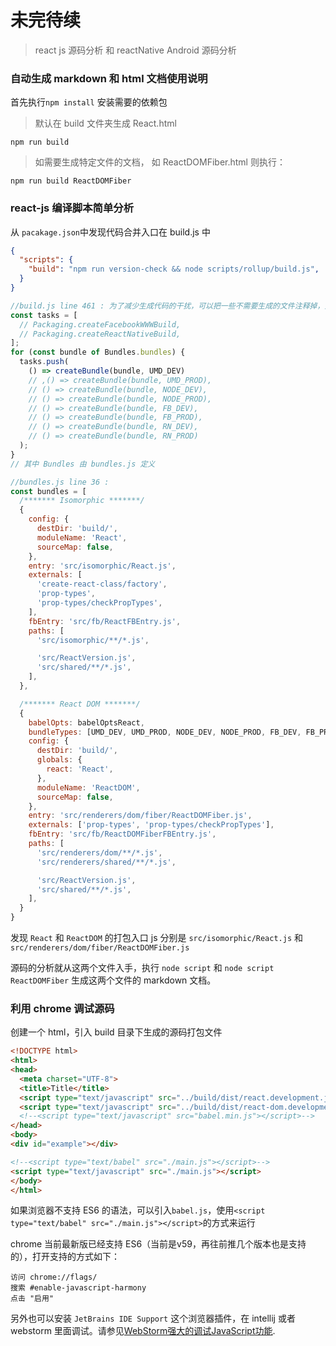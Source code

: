 # 未完待续
> react js 源码分析 和 reactNative Android 源码分析

### 自动生成 markdown 和 html 文档使用说明
首先执行`npm install` 安装需要的依赖包

>默认在 build 文件夹生成 React.html

```shell
npm run build 
```
>如需要生成特定文件的文档， 如 ReactDOMFiber.html 则执行：

```shell
npm run build ReactDOMFiber
```

### react-js 编译脚本简单分析
从 `pacakage.json`中发现代码合并入口在 build.js 中
```json
{
  "scripts": {
    "build": "npm run version-check && node scripts/rollup/build.js",
  }
}
```
```javascript
//build.js line 461 : 为了减少生成代码的干扰，可以把一些不需要生成的文件注释掉，只保留 dev 环境下的 umd 代码
const tasks = [
  // Packaging.createFacebookWWWBuild,
  // Packaging.createReactNativeBuild,
];
for (const bundle of Bundles.bundles) {
  tasks.push(
    () => createBundle(bundle, UMD_DEV)
    // ,() => createBundle(bundle, UMD_PROD),
    // () => createBundle(bundle, NODE_DEV),
    // () => createBundle(bundle, NODE_PROD),
    // () => createBundle(bundle, FB_DEV),
    // () => createBundle(bundle, FB_PROD),
    // () => createBundle(bundle, RN_DEV),
    // () => createBundle(bundle, RN_PROD)
  );
}
// 其中 Bundles 由 bundles.js 定义
```
```javascript
//bundles.js line 36 :
const bundles = [
  /******* Isomorphic *******/
  {
    config: {
      destDir: 'build/',
      moduleName: 'React',
      sourceMap: false,
    },
    entry: 'src/isomorphic/React.js',
    externals: [
      'create-react-class/factory',
      'prop-types',
      'prop-types/checkPropTypes',
    ],
    fbEntry: 'src/fb/ReactFBEntry.js',
    paths: [
      'src/isomorphic/**/*.js',

      'src/ReactVersion.js',
      'src/shared/**/*.js',
    ],
  },

  /******* React DOM *******/
  {
    babelOpts: babelOptsReact,
    bundleTypes: [UMD_DEV, UMD_PROD, NODE_DEV, NODE_PROD, FB_DEV, FB_PROD],
    config: {
      destDir: 'build/',
      globals: {
        react: 'React',
      },
      moduleName: 'ReactDOM',
      sourceMap: false,
    },
    entry: 'src/renderers/dom/fiber/ReactDOMFiber.js',
    externals: ['prop-types', 'prop-types/checkPropTypes'],
    fbEntry: 'src/fb/ReactDOMFiberFBEntry.js',
    paths: [
      'src/renderers/dom/**/*.js',
      'src/renderers/shared/**/*.js',

      'src/ReactVersion.js',
      'src/shared/**/*.js',
    ],
  }
}
```
发现 `React` 和 `ReactDOM` 的打包入口 js 分别是 `src/isomorphic/React.js` 和 `src/renderers/dom/fiber/ReactDOMFiber.js`

源码的分析就从这两个文件入手，执行 `node script` 和 `node script ReactDOMFiber` 生成这两个文件的 markdown 文档。

### 利用 chrome 调试源码
创建一个 html，引入 build 目录下生成的源码打包文件
```html
<!DOCTYPE html>
<html>
<head>
  <meta charset="UTF-8">
  <title>Title</title>
  <script type="text/javascript" src="../build/dist/react.development.js"></script>
  <script type="text/javascript" src="../build/dist/react-dom.development.js"></script>
  <!--<script type="text/javascript" src="babel.min.js"></script>-->
</head>
<body>
<div id="example"></div>

<!--<script type="text/babel" src="./main.js"></script>-->
<script type="text/javascript" src="./main.js"></script>
</body>
</html>
```
如果浏览器不支持 ES6 的语法，可以引入`babel.js`，使用`<script type="text/babel" src="./main.js"></script>`的方式来运行

chrome 当前最新版已经支持 ES6（当前是v59，再往前推几个版本也是支持的），打开支持的方式如下：
```
访问 chrome://flags/
搜索 #enable-javascript-harmony
点击 "启用"
```
另外也可以安装 `JetBrains IDE Support` 这个浏览器插件，在 intellij 或者 webstorm 里面调试。请参见[WebStorm强大的调试JavaScript功能](http://blog.csdn.net/sujun10/article/details/54139560).
